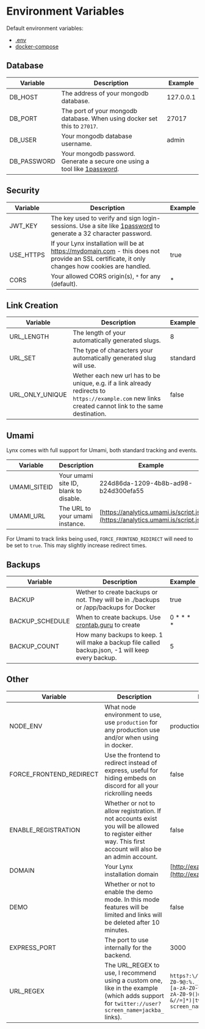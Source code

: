 # Environment Variables

Default environment variables:

* [.env](https://github.com/Lynx-Shortener/Lynx/blob/main/.example.env)
* [docker-compose](https://github.com/Lynx-Shortener/Lynx/blob/main/docker-compose.yml)

## Database

| Variable     | Description                                                                                                            | Example   |
| ------------ | ---------------------------------------------------------------------------------------------------------------------- | --------- |
| DB\_HOST     | The address of your mongodb database.                                                                                  | 127.0.0.1 |
| DB\_PORT     | The port of your mongodb database. When using docker set this to `27017`.                                              | 27017     |
| DB\_USER     | Your mongodb database username.                                                                                        | admin     |
| DB\_PASSWORD | Your mongodb password. Generate a secure one using a tool like [1password](https://1password.com/password-generator/). |           |

## Security

| Variable   | Description                                                                                                                                                 | Example |
| ---------- | ----------------------------------------------------------------------------------------------------------------------------------------------------------- | ------- |
| JWT\_KEY   | The key used to verify and sign login-sessions. Use a site like [1password](https://1password.com/password-generator/) to generate a 32 character password. |         |
| USE\_HTTPS | If your Lynx installation will be at https://mydomain.com - this does not provide an SSL certificate, it only changes how cookies are handled.              | true    |
| CORS       | Your allowed CORS origin(s), `*` for any (default).                                                                                                         | \*      |

## Link Creation

| Variable          | Description                                                                                                                                            | Example  |
| ----------------- | ------------------------------------------------------------------------------------------------------------------------------------------------------ | -------- |
| URL\_LENGTH       | The length of your automatically generated slugs.                                                                                                      | 8        |
| URL\_SET          | The type of characters your automatically generated slug will use.                                                                                     | standard |
| URL\_ONLY\_UNIQUE | Wether each new url has to be unique, e.g. if a link already redirects to `https://example.com` new links created cannot link to the same destination. | false    |

## Umami

Lynx comes with full support for Umami, both standard tracking and events.

| Variable      | Description                           | Example                                                                      |
| ------------- | ------------------------------------- | ---------------------------------------------------------------------------- |
| UMAMI\_SITEID | Your umami site ID, blank to disable. | 224d86da-1209-4b8b-ad98-b24d300efa55                                         |
| UMAMI\_URL    | The URL to your umami instance.       | [https://analytics.umami.is/script.js](https://analytics.umami.is/script.js) |

For Umami to track links being used, `FORCE_FRONTEND_REDIRECT` will need to be set to `true`. This may slightly increase redirect times.

## Backups

| Variable         | Description                                                                                        | Example       |
| ---------------- | -------------------------------------------------------------------------------------------------- | ------------- |
| BACKUP           | Wether to create backups or not. They will be in ./backups or /app/backups for Docker              | true          |
| BACKUP\_SCHEDULE | When to create backups. Use [crontab.guru](https://crontab.guru) to create                         | 0 \* \* \* \* |
| BACKUP\_COUNT    | How many backups to keep. 1 will make a backup file called backup.json, -1 will keep every backup. | 5             |

## Other

| Variable                  | Description                                                                                                                                               | Example                                                                                                                                              |
| ------------------------- | --------------------------------------------------------------------------------------------------------------------------------------------------------- | ---------------------------------------------------------------------------------------------------------------------------------------------------- |
| NODE\_ENV                 | What node environment to use, use `production` for any production use and/or when using in docker.                                                        | production                                                                                                                                           |
| FORCE\_FRONTEND\_REDIRECT | Use the frontend to redirect instead of express, useful for hiding embeds on discord for all your rickrolling needs                                       | false                                                                                                                                                |
| ENABLE\_REGISTRATION      | Whether or not to allow registration. If not accounts exist you will be allowed to register either way. This first account will also be an admin account. | false                                                                                                                                                |
| DOMAIN                    | Your Lynx installation domain                                                                                                                             | [http://example.com](http://example.com)                                                                                                             |
| DEMO                      | Whether or not to enable the demo mode. In this mode features will be limited and links will be deleted after 10 minutes.                                 | false                                                                                                                                                |
| EXPRESS\_PORT             | The port to use internally for the backend.                                                                                                               | 3000                                                                                                                                                 |
| URL\_REGEX                | The URL\_REGEX to use, I recommend using a custom one, like in the example (which adds support for `twitter://user?screen_name=jackba_` links).           | `https?:\/\/(www\.)?[-a-zA-Z0-9@:%._\+~#=]{1,256}\.[a-zA-Z0-9()]{1,6}\b([-a-zA-Z0-9()@:%_\+.~#?&//=]*)\|twitter:\/\/user\?screen_name=[a-zA-Z0-9_]+` |
